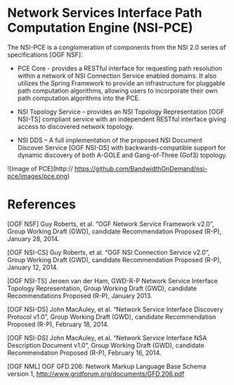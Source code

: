 # Network Services Interface Path Computation Engine (NSI-PCE)The NSI-PCE is a conglomeration of components from the NSI 2.0 series of specifications [OGF NSF]:* PCE Core - provides a RESTful interface for requesting path resolution within a network of NSI Connection Service enabled domains.  It also utilizes the Spring Framework to provide an infrastructure for pluggable path computation algorithms, allowing users to incorporate their own path computation algorithms into the PCE.* NSI Topology Service – provides an NSI Topology Representation [OGF NSI-TS] compliant service with an independent RESTful interface giving access to discovered network topology.* NSI DDS – A full implementation of the proposed NSI Document Discover Service [OGF NSI-DS] with backwards-compatible support for dynamic discovery of  both A-GOLE and Gang-of-Three (Gof3) topology.![Image of PCE](http:// https://github.com/BandwidthOnDemand/nsi-pce/images/pce.png)# References[OGF NSF] Guy Roberts, et al. “OGF Network Service Framework v2.0”, Group Working Draft (GWD), candidate Recommendation Proposed (R-P), January 28, 2014.
[OGF NSI-CS] Guy Roberts, et al. “OGF NSI Connection Service v2.0”, Group Working Draft (GWD), candidate Recommendation Proposed (R-P), January 12, 2014.
[OGF NSI-TS] Jeroen van der Ham, GWD-R-P Network Service Interface Topology Representation, Group Working Draft (GWD), candidate Recommendations Proposed (R-P), January 2013.
[OGF NSI-DS] John MacAuley, et al. “Network Service Interface Discovery Protocol v1.0”, Group Working Draft (GWD), candidate Recommendation Proposed (R-P), February 18, 2014.
[OGF NSI-DS] John MacAuley, et al. “Network Service Interface NSA Description Document v1.0”, Group Working Draft (GWD), candidate Recommendation Proposed (R-P), February 16, 2014.
[OGF NML] OGF GFD.206: Network Markup Language Base Schema version 1, http://www.gridforum.org/documents/GFD.206.pdf